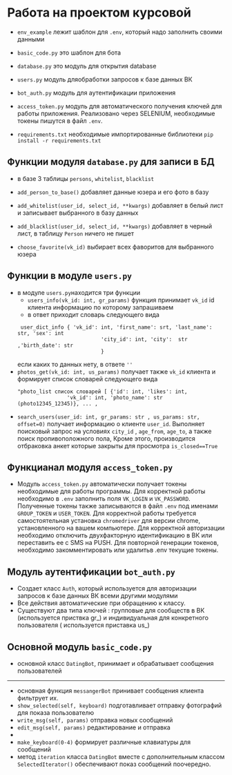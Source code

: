 # Работа на проектом курсовой  
  
* `env_example` лежит шаблон для `.env`,  который надо заполнить своими данными

* `basic_code.py`  это шаблон для бота
* `database.py` это модуль для открытия database
* `users.py`  модуль дляобработки запросов к базе данных ВК
* `bot_auth.py` модуль для аутентификации приложения
* `access_token.py` модуль для автоматического получения ключей для работы приложения. Реализовано через SELENIUM, необходимые токены пишутся в файл `.env`.

* `requirements.txt` необходимые импортированные библиотеки `pip install -r requirements.txt`
## Функции модуля `database.py` для записи в БД  


  - в базе 3 таблицы `persons`, `whitelist`, `blacklist`
 
  - `add_person_to_base()`  добавляет данные юзера и его фото  в базу
  - `add_whitelist(user_id, select_id, **kwargs)` добавляет в белый лист и записывает
  выбранного в базу данных
  - `add_blacklist(user_id, select_id, **kwargs)` добавляет в черный лист, в таблицу `Person` ничего не пишет
  - `choose_favorite(vk_id)`   выбирает всех фаворитов для выбранного юзера

## Функции в модуле `users.py`
* в модуле  `users.py`находится три  функции 
  - `users_info(vk_id: int, gr_params)`  функция принимает `vk_id` id  клиента информацию по которому запрашиваем
  - в ответ приходит словарь следующего вида
  ```
   user_dict_info { 'vk_id': int, 'first_name': srt, 'last_name': str, 'sex': int
                             'city_id': int, 'city':  str ,'birth_date': str
                             }
  ```
    если каких то данных нету, в ответе `''`
* `photos_get(vk_id: int, us_params)` получает также  `vk_id` клиента и формирует список словарей следующего вида
  ```
  "photo_list список словарей [ {'id': int, 'likes': int,
                  'vk_id': int, 'photo_name': str (photo12345_12345)}, ... ,  
  ```
* `search_users(user_id: int, gr_params: str , us_params: str, offset=0)` получает информацию о клиенте `user_id`. Выполняет поисковый запрос на условиях `city_id` , `age_from`, `age_to`, а также поиск пропивоположного пола, 
Кроме этого, производится отбраковка анкет которые закрыты для просмотра `is_closed==True`
## Функцианал модуля `access_token.py`
* Модуль   `access_token.py`  автоматически получает токены необходимые для работы программы. Для корректной работы необходимо в `.env` заполнить поля `VK_LOGIN` и `VK_PASSWORD`. Полученные токены
также записываются в файл `.env`  под именами `GROUP_TOKEN` и `USER_TOKEN`.  Для корректной работы требуется самостоятельная установка `chromedriver` для версии chrome, установленного на вашем компьютере.
Для корректной авторизации необходимо отключить двухфакторную идентификацию в ВК или переставить ее с SMS на PUSH. Для повторной генерации токенов, необходимо закомментировать или удалитьв .env текущие токены.

## Модуль  аутентификации `bot_auth.py`  
  - Создает класс `Auth`, который используется для авторизации запросов к базе данных ВК всеми другими модулями
  - Все действия автоматические при обращению к классу.
  - Существуют два типа ключей : групповые для сообществ в ВК (используется приствка gr_) и индивидуальная для конкретного пользователя ( используется приставка us_)

## Основной модуль `basic_code.py`

- основной класс `DatingBot`, принимает и обрабатывает сообщения пользователей
 ---
 - основная функция `messangerBot`  принивает сообщения клиента фильтрует их.
 - `show_selected(self, keyboard)` подготавливает отправку фотографий для показа пользователю
 - `write_msg(self, params)` отправка новых сообщений 
 - `edit_msg(self, params)` редактирование и отправка 
 - 
 - `make_keyboard(0-4)` формирует различные клавиатуры для сообщений
 - метод `iteration` класса  `DatingBot` вместе с дополнительным классом `SelectedIterator()` обеспечивают показ сообщений поочередно.

